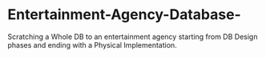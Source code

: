 # Entertainment-Agency-Database-
Scratching a Whole DB to an entertainment agency starting from DB Design phases and ending with a Physical Implementation. 
